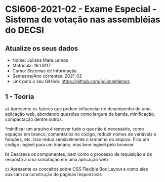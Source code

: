 # **CSI606-2021-02 - Exame Especial - Sistema de votação nas assembléias do DECSI**

## Atualize os seus dados

- Nome: Juliana Mara Lemos
- Matrícula: 18.1.8117
- Curso: Sistemas de Informação
- Semestre/Ano correntes: 2021-02
- Link para o seu GitHub: https://github.com/julianamlemos

## 1 - Teoria

a) Apresente os fatores que podem influenciar no desempenho de uma aplicação web, abordando questões como largura de banda, minificação, compactação dentre outros.

*minificar um arquivo é remover tudo o que não é necessário, como espaços em branco, comentários no código, reduzir nomes de variáveis e funções, etc. Isso reduz sensivelmente o tamanho do arquivo. Fica um código ilegível para um humano, mas bem legível pelo browser

b) Descreva os componentes, bem como o processo de requisição e de resposta a uma solicitação em uma aplicação web

c) Apresente os conceitos sobre CSS Flexible Box Layout e como eles auxiliam na construção de páginas responsivas
